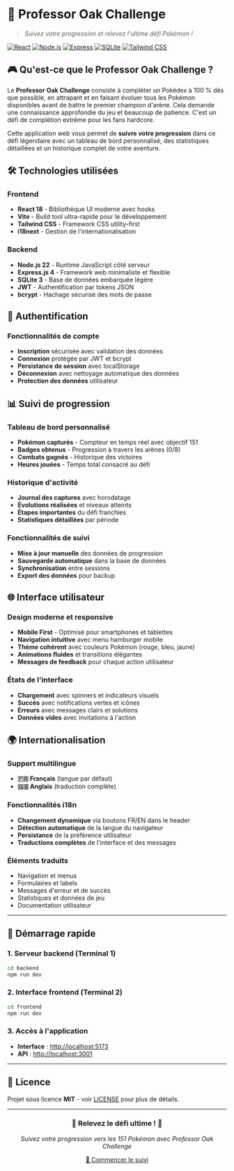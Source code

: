 # 🎯 Professor Oak Challenge

> *Suivez votre progression et relevez l'ultime défi Pokémon !*

[![React](https://img.shields.io/badge/React-18.x-61DAFB?style=for-the-badge&logo=react)](https://reactjs.org/)
[![Node.js](https://img.shields.io/badge/Node.js-22.x-339933?style=for-the-badge&logo=node.js)](https://nodejs.org/)
[![Express](https://img.shields.io/badge/Express-4.x-000000?style=for-the-badge&logo=express)](https://expressjs.com/)
[![SQLite](https://img.shields.io/badge/SQLite-3.x-003B57?style=for-the-badge&logo=sqlite)](https://sqlite.org/)
[![Tailwind CSS](https://img.shields.io/badge/Tailwind_CSS-3.x-38B2AC?style=for-the-badge&logo=tailwind-css)](https://tailwindcss.com/)

## 🎮 Qu'est-ce que le Professor Oak Challenge ?

Le **Professor Oak Challenge** consiste à compléter un Pokédex à 100 % dès que possible, en attrapant et en faisant évoluer tous les Pokémon disponibles avant de battre le premier champion d'arène. Cela demande une connaissance approfondie du jeu et beaucoup de patience. C'est un défi de complétion extrême pour les fans hardcore.

Cette application web vous permet de **suivre votre progression** dans ce défi légendaire avec un tableau de bord personnalisé, des statistiques détaillées et un historique complet de votre aventure.

## 🛠️ Technologies utilisées

### Frontend
- **React 18** - Bibliothèque UI moderne avec hooks
- **Vite** - Build tool ultra-rapide pour le développement
- **Tailwind CSS** - Framework CSS utility-first
- **i18next** - Gestion de l'internationalisation

### Backend
- **Node.js 22** - Runtime JavaScript côté serveur
- **Express.js 4** - Framework web minimaliste et flexible
- **SQLite 3** - Base de données embarquée légère
- **JWT** - Authentification par tokens JSON
- **bcrypt** - Hachage sécurisé des mots de passe

## 🔐 Authentification

### Fonctionnalités de compte
- **Inscription** sécurisée avec validation des données
- **Connexion** protégée par JWT et bcrypt
- **Persistance de session** avec localStorage
- **Déconnexion** avec nettoyage automatique des données
- **Protection des données** utilisateur

## 📊 Suivi de progression

### Tableau de bord personnalisé
- **Pokémon capturés** - Compteur en temps réel avec objectif 151
- **Badges obtenus** - Progression à travers les arènes (0/8)
- **Combats gagnés** - Historique des victoires
- **Heures jouées** - Temps total consacré au défi

### Historique d'activité
- **Journal des captures** avec horodatage
- **Évolutions réalisées** et niveaux atteints
- **Étapes importantes** du défi franchies
- **Statistiques détaillées** par période

### Fonctionnalités de suivi
- **Mise à jour manuelle** des données de progression
- **Sauvegarde automatique** dans la base de données
- **Synchronisation** entre sessions
- **Export des données** pour backup

## 🌐 Interface utilisateur

### Design moderne et responsive
- **Mobile First** - Optimisé pour smartphones et tablettes
- **Navigation intuitive** avec menu hamburger mobile
- **Thème cohérent** avec couleurs Pokémon (rouge, bleu, jaune)
- **Animations fluides** et transitions élégantes
- **Messages de feedback** pour chaque action utilisateur

### États de l'interface
- **Chargement** avec spinners et indicateurs visuels
- **Succès** avec notifications vertes et icônes
- **Erreurs** avec messages clairs et solutions
- **Données vides** avec invitations à l'action

## 🌍 Internationalisation

### Support multilingue
- **🇫🇷 Français** (langue par défaut)
- **🇬🇧 Anglais** (traduction complète)

### Fonctionnalités i18n
- **Changement dynamique** via boutons FR/EN dans le header
- **Détection automatique** de la langue du navigateur
- **Persistance** de la préférence utilisateur
- **Traductions complètes** de l'interface et des messages

### Éléments traduits
- Navigation et menus
- Formulaires et labels
- Messages d'erreur et de succès
- Statistiques et données de jeu
- Documentation utilisateur

---

## 🚀 Démarrage rapide

### 1. Serveur backend (Terminal 1)
```bash
cd backend
npm run dev
```

### 2. Interface frontend (Terminal 2)
```bash
cd frontend
npm run dev
```

### 3. Accès à l'application
- **Interface** : [http://localhost:5173](http://localhost:5173)
- **API** : [http://localhost:3001](http://localhost:3001)

---

## 📄 Licence

Projet sous licence **MIT** - voir [LICENSE](LICENSE) pour plus de détails.

---

<div align="center">
  <h3>🎯 Relevez le défi ultime ! 🎯</h3>
  <p><i>Suivez votre progression vers les 151 Pokémon avec Professor Oak Challenge</i></p>
  
  <a href="http://localhost:5173">🚀 Commencer le suivi</a>
</div>
